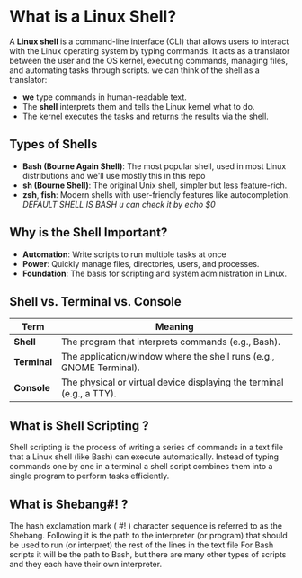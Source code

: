 # What is a Linux Shell?

A **Linux shell** is a command-line interface (CLI) that allows users to interact with the Linux operating system by typing commands. It acts as a translator between the user and the OS kernel, executing commands, managing files, and automating tasks through scripts.
we can think of the shell as a translator:
- **we** type commands in human-readable text.
- The **shell** interprets them and tells the Linux kernel what to do.
- The kernel executes the tasks and returns the results via the shell.

##  Types of Shells
- **Bash (Bourne Again Shell)**: The most popular shell, used in most Linux distributions and we'll use mostly this in this repo
- **sh (Bourne Shell)**: The original Unix shell, simpler but less feature-rich.
- **zsh**, **fish**: Modern shells with user-friendly features like autocompletion.
  *DEFAULT SHELL IS BASH u can check it by echo $0* 

##  Why is the Shell Important?
- **Automation**: Write scripts to run multiple tasks at once 
- **Power**: Quickly manage files, directories, users, and processes.
- **Foundation**: The basis for scripting and system administration in Linux.

##  Shell vs. Terminal vs. Console
| Term     | Meaning                                                                 |
|----------|-------------------------------------------------------------------------|
| **Shell**    | The program that interprets commands (e.g., Bash).                      |
| **Terminal** | The application/window where the shell runs (e.g., GNOME Terminal).     |
| **Console**  | The physical or virtual device displaying the terminal (e.g., a TTY).   |


## What is Shell Scripting ?
Shell scripting is the process of writing a series of commands in a text file that a Linux shell (like Bash) can execute automatically. Instead of typing commands one by one in a terminal a shell script combines them into a single program to perform tasks efficiently.

## What is Shebang#! ?
The hash exclamation mark ( #! ) character sequence is referred to as the Shebang. Following it is the path to the interpreter (or program) that should be used to run (or interpret) the rest of the lines in the text file 
For Bash scripts it will be the path to Bash, but there are many other types of scripts and they each have their own interpreter.
